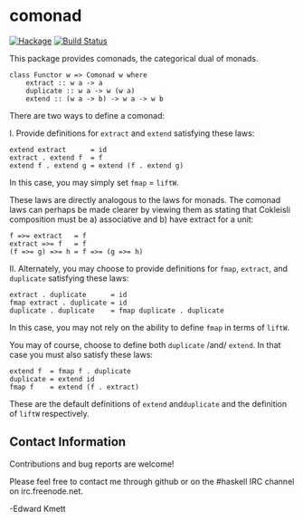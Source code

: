 comonad
=======

[![Hackage](https://img.shields.io/hackage/v/comonad.svg)](https://hackage.haskell.org/package/comonad) [![Build Status](https://secure.travis-ci.org/ekmett/comonad.png?branch=master)](http://travis-ci.org/ekmett/comonad)

This package provides comonads, the categorical dual of monads.

    class Functor w => Comonad w where
        extract :: w a -> a
        duplicate :: w a -> w (w a)
        extend :: (w a -> b) -> w a -> w b

There are two ways to define a comonad:

I. Provide definitions for `extract` and `extend` satisfying these laws:

    extend extract      = id
    extract . extend f  = f
    extend f . extend g = extend (f . extend g)

In this case, you may simply set `fmap` = `liftW`.

These laws are directly analogous to the laws for monads. The comonad laws can
perhaps be made clearer by viewing them as stating that Cokleisli composition
must be a) associative and b) have extract for a unit:

    f =>= extract   = f
    extract =>= f   = f
    (f =>= g) =>= h = f =>= (g =>= h)

II. Alternately, you may choose to provide definitions for `fmap`,
`extract`, and `duplicate` satisfying these laws:

    extract . duplicate      = id
    fmap extract . duplicate = id
    duplicate . duplicate    = fmap duplicate . duplicate

In this case, you may not rely on the ability to define `fmap` in
terms of `liftW`.

You may of course, choose to define both `duplicate` /and/ `extend`.
In that case you must also satisfy these laws:

    extend f  = fmap f . duplicate
    duplicate = extend id
    fmap f    = extend (f . extract)

These are the default definitions of `extend` and`duplicate` and
the definition of `liftW` respectively.

Contact Information
-------------------

Contributions and bug reports are welcome!

Please feel free to contact me through github or on the #haskell IRC channel on irc.freenode.net.

-Edward Kmett
